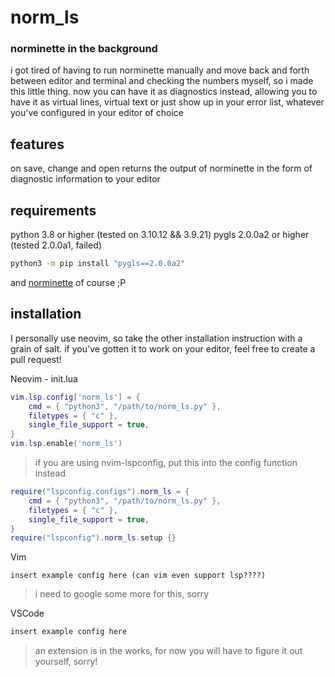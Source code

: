 # norm_ls
### norminette in the background
i got tired of having to run norminette manually and move back and forth between
editor and terminal and checking the numbers myself, so i made this little
thing. now you can have it as diagnostics instead, allowing you to have it as
virtual lines, virtual text or just show up in your error list, whatever you've
configured in your editor of choice


## features
on save, change and open returns the output of norminette in the form of
diagnostic information to your editor
## requirements
python 3.8 or higher (tested on 3.10.12 && 3.9.21)
pygls 2.0.0a2 or higher (tested 2.0.0a1, failed)
```sh
python3 -m pip install "pygls==2.0.0a2"
```
and [norminette](https://github.com/42school/norminette) of course ;P

## installation
I personally use neovim, so take the other installation instruction with a grain
of salt. if you've gotten it to work on your editor, feel free to create a pull
request!

Neovim - init.lua
```lua
vim.lsp.config['norm_ls'] = {
	cmd = { "python3", "/path/to/norm_ls.py" },
	filetypes = { "c" },
	single_file_support = true,
}
vim.lsp.enable('norm_ls')
```
> if you are using nvim-lspconfig, put this into the config function instead
```lua
require("lspconfig.configs").norm_ls = {
	cmd = { "python3", "/path/to/norm_ls.py" },
	filetypes = { "c" },
	single_file_support = true,
}
require("lspconfig").norm_ls.setup {}
```


Vim
```vimscript
insert example config here (can vim even support lsp????)
```
> i need to google some more for this, sorry

VSCode
```ts
insert example config here
```
> an extension is in the works, for now you will have to figure it out yourself,
> sorry!

